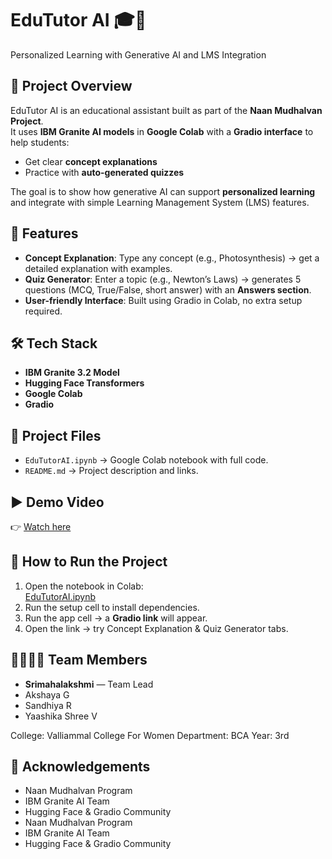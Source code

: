 # EduTutor AI 🎓🤖  
Personalized Learning with Generative AI and LMS Integration  


## 📌 Project Overview  
EduTutor AI is an educational assistant built as part of the **Naan Mudhalvan Project**.  
It uses **IBM Granite AI models** in **Google Colab** with a **Gradio interface** to help students:  
- Get clear **concept explanations**  
- Practice with **auto-generated quizzes**  

The goal is to show how generative AI can support **personalized learning** and integrate with simple Learning Management System (LMS) features.  


## 🚀 Features  
- **Concept Explanation**: Type any concept (e.g., Photosynthesis) → get a detailed explanation with examples.  
- **Quiz Generator**: Enter a topic (e.g., Newton’s Laws) → generates 5 questions (MCQ, True/False, short answer) with an **Answers section**.  
- **User-friendly Interface**: Built using Gradio in Colab, no extra setup required.  


## 🛠️ Tech Stack  
- **IBM Granite 3.2 Model**  
- **Hugging Face Transformers**  
- **Google Colab**  
- **Gradio**  


## 📂 Project Files  
- `EduTutorAI.ipynb` → Google Colab notebook with full code.  
- `README.md` → Project description and links.  


## ▶️ Demo Video  
👉 [Watch here](PASTE-YOUR-GOOGLE-DRIVE-LINK)  


## 🔗 How to Run the Project  
1. Open the notebook in Colab:  
   [EduTutorAI.ipynb](https://colab.research.google.com/github/SrimahalakshmiBS/EduTutor-AI/blob/main/EduTutorAI.ipynb)  
2. Run the setup cell to install dependencies.  
3. Run the app cell → a **Gradio link** will appear.  
4. Open the link → try Concept Explanation & Quiz Generator tabs.  


## 👨‍👩‍👧‍👦 Team Members  
- **Srimahalakshmi** — Team Lead  
- Akshaya G 
- Sandhiya R
- Yaashika Shree V

College: Valliammal College For Women 
Department: BCA Year: 3rd


## 🙏 Acknowledgements  
- Naan Mudhalvan Program  
- IBM Granite AI Team  
- Hugging Face & Gradio Community
- Naan Mudhalvan Program  
- IBM Granite AI Team  
- Hugging Face & Gradio Community
